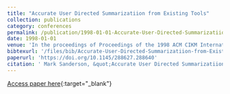 ```yaml
---
title: "Accurate User Directed Summarizatiion from Existing Tools"
collection: publications
category: conferences
permalink: /publication/1998-01-01-Accurate-User-Directed-Summarizatiion-from-Existing-Tools
date: 1998-01-01
venue: 'In the proceedings of Proceedings of the 1998 ACM CIKM International Conference on Information and Knowledge Management, Bethesda, Maryland, USA, November 3-7, 1998'
bibtexurl: '/files/bib/Accurate-User-Directed-Summarizatiion-from-Existing-Tools.bib'
paperurl: 'https://doi.org/10.1145/288627.288640'
citation: ' Mark Sanderson, &quot;Accurate User Directed Summarizatiion from Existing Tools.&quot; In the proceedings of Proceedings of the 1998 ACM CIKM International Conference on Information and Knowledge Management, Bethesda, Maryland, USA, November 3-7, 1998, 1998.'
---
```

[Access paper here](https://doi.org/10.1145/288627.288640){:target="_blank"}
